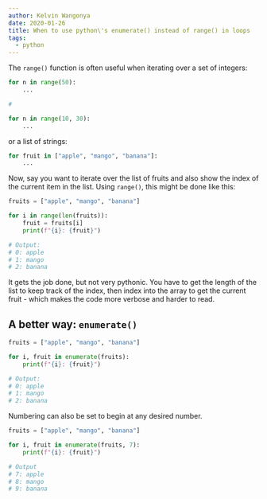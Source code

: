 ```yaml
---
author: Kelvin Wangonya
date: 2020-01-26
title: When to use python\'s enumerate() instead of range() in loops
tags:
  - python
---
```


The `range()` function is often useful when iterating over a
set of integers:

```python
for n in range(50):
    ...

#

for n in range(10, 30):
    ...
```

or a list of strings:

```python
for fruit in ["apple", "mango", "banana"]:
    ...
```

Now, say you want to iterate over the list of fruits and also show the
index of the current item in the list. Using `range()`, this
might be done like this:

```python
fruits = ["apple", "mango", "banana"]

for i in range(len(fruits)):
    fruit = fruits[i]
    print(f"{i}: {fruit}")

# Output:
# 0: apple
# 1: mango
# 2: banana
```

It gets the job done, but not very pythonic. You have to get the length
of the list to keep track of the index, then index into the array to get
the current fruit - which makes the code more verbose and harder to
read.

## A better way: `enumerate()`

```python
fruits = ["apple", "mango", "banana"]

for i, fruit in enumerate(fruits):
    print(f"{i}: {fruit}")

# Output:
# 0: apple
# 1: mango
# 2: banana
```

Numbering can also be set to begin at any desired number.

```python
fruits = ["apple", "mango", "banana"]

for i, fruit in enumerate(fruits, 7):
    print(f"{i}: {fruit}")

# Output
# 7: apple
# 8: mango
# 9: banana
```
